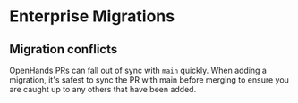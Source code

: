 # Enterprise Migrations

## Migration conflicts

OpenHands PRs can fall out of sync with `main` quickly. When adding a migration, it's safest to sync the PR with main before merging to ensure you are caught up to any others that have been added.
